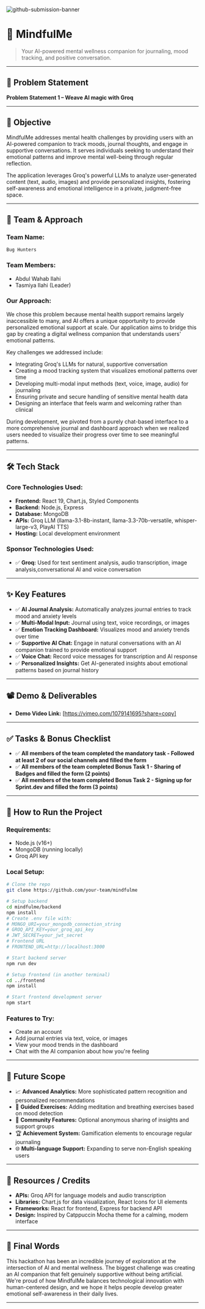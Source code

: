 ![github-submission-banner](https://github.com/user-attachments/assets/a1493b84-e4e2-456e-a791-ce35ee2bcf2f)

# 🚀 MindfulMe

> Your AI-powered mental wellness companion for journaling, mood tracking, and positive conversation.

---

## 📌 Problem Statement

**Problem Statement 1 – Weave AI magic with Groq**

---

## 🎯 Objective

MindfulMe addresses mental health challenges by providing users with an AI-powered companion to track moods, journal thoughts, and engage in supportive conversations. It serves individuals seeking to understand their emotional patterns and improve mental well-being through regular reflection.

The application leverages Groq's powerful LLMs to analyze user-generated content (text, audio, images) and provide personalized insights, fostering self-awareness and emotional intelligence in a private, judgment-free space.

---

## 🧠 Team & Approach

### Team Name:  
`Bug Hunters`

### Team Members:  
- Abdul Wahab Ilahi
- Tasmiya Ilahi (Leader)

### Our Approach:  
We chose this problem because mental health support remains largely inaccessible to many, and AI offers a unique opportunity to provide personalized emotional support at scale. Our application aims to bridge this gap by creating a digital wellness companion that understands users' emotional patterns.

Key challenges we addressed include:
- Integrating Groq's LLMs for natural, supportive conversation
- Creating a mood tracking system that visualizes emotional patterns over time
- Developing multi-modal input methods (text, voice, image, audio) for journaling
- Ensuring private and secure handling of sensitive mental health data
- Designing an interface that feels warm and welcoming rather than clinical

During development, we pivoted from a purely chat-based interface to a more comprehensive journal and dashboard approach when we realized users needed to visualize their progress over time to see meaningful patterns.

---

## 🛠️ Tech Stack

### Core Technologies Used:
- **Frontend:** React 19, Chart.js, Styled Components
- **Backend:** Node.js, Express
- **Database:** MongoDB
- **APIs:** Groq LLM (llama-3.1-8b-instant, llama-3.3-70b-versatile, whisper-large-v3, PlayAI TTS)
- **Hosting:** Local development environment

### Sponsor Technologies Used:
- ✅ **Groq:** Used for text sentiment analysis, audio transcription, image analysis,conversational AI and voice conversation
---

## ✨ Key Features

- ✅ **AI Journal Analysis:** Automatically analyzes journal entries to track mood and anxiety levels
- ✅ **Multi-Modal Input:** Journal using text, voice recordings, or images
- ✅ **Emotion Tracking Dashboard:** Visualizes mood and anxiety trends over time
- ✅ **Supportive AI Chat:** Engage in natural conversations with an AI companion trained to provide emotional support
- ✅ **Voice Chat:** Record voice messages for transcription and AI response
- ✅ **Personalized Insights:** Get AI-generated insights about emotional patterns based on journal history

---

## 📽️ Demo & Deliverables

- **Demo Video Link:** [https://vimeo.com/1079141695?share=copy]

---

## ✅ Tasks & Bonus Checklist

- ✅ **All members of the team completed the mandatory task - Followed at least 2 of our social channels and filled the form**
- ✅ **All members of the team completed Bonus Task 1 - Sharing of Badges and filled the form (2 points)**
- ✅ **All members of the team completed Bonus Task 2 - Signing up for Sprint.dev and filled the form (3 points)**

---

## 🧪 How to Run the Project

### Requirements:
- Node.js (v16+)
- MongoDB (running locally)
- Groq API key

### Local Setup:
```bash
# Clone the repo
git clone https://github.com/your-team/mindfulme

# Setup backend
cd mindfulme/backend
npm install
# Create .env file with:
# MONGO_URI=your_mongodb_connection_string
# GROQ_API_KEY=your_groq_api_key
# JWT_SECRET=your_jwt_secret
# Frontend URL
# FRONTEND_URL=http://localhost:3000

# Start backend server
npm run dev

# Setup frontend (in another terminal)
cd ../frontend
npm install

# Start frontend development server
npm start
```

### Features to Try:
- Create an account
- Add journal entries via text, voice, or images
- View your mood trends in the dashboard
- Chat with the AI companion about how you're feeling

---

## 🧬 Future Scope

- 📈 **Advanced Analytics:** More sophisticated pattern recognition and personalized recommendations
- 🧘 **Guided Exercises:** Adding meditation and breathing exercises based on mood detection
- 👥 **Community Features:** Optional anonymous sharing of insights and support groups
- 🏆 **Achievement System:** Gamification elements to encourage regular journaling
- 🌐 **Multi-language Support:** Expanding to serve non-English speaking users

---

## 📎 Resources / Credits

- **APIs:** Groq API for language models and audio transcription
- **Libraries:** Chart.js for data visualization, React Icons for UI elements
- **Frameworks:** React for frontend, Express for backend API
- **Design:** Inspired by Catppuccin Mocha theme for a calming, modern interface

---

## 🏁 Final Words

This hackathon has been an incredible journey of exploration at the intersection of AI and mental wellness. The biggest challenge was creating an AI companion that felt genuinely supportive without being artificial. We're proud of how MindfulMe balances technological innovation with human-centered design, and we hope it helps people develop greater emotional self-awareness in their daily lives.

---

